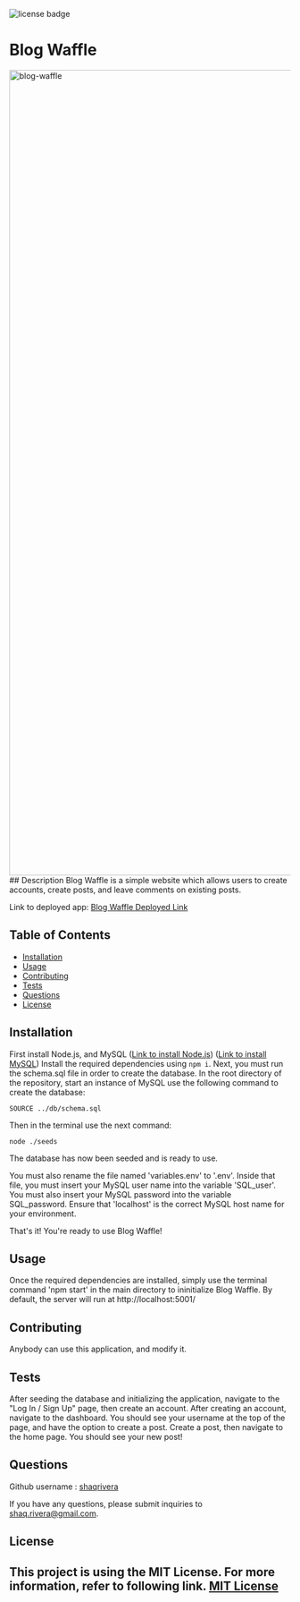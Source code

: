 ![license badge](https://img.shields.io/badge/license-MIT_License-blue)
  # Blog Waffle
  <img width="1440" alt="blog-waffle" src="https://user-images.githubusercontent.com/90933707/163703886-bd2b237e-828f-4d2b-936e-bfa1c8a18f70.png">
  ## Description
  Blog Waffle is a simple website which allows users to create accounts, create posts, and leave comments on existing posts.

  Link to deployed app: <a href="https://blog-waffle.herokuapp.com/" target="_blank">Blog Waffle Deployed Link</a>
  ## Table of Contents
  - [Installation](#installation)
  - [Usage](#usage)
  - [Contributing](#contributing)
  - [Tests](#tests)
  - [Questions](#questions)
  - [License](#license)
  ## Installation

First install Node.js, and MySQL (<a href="https://nodejs.org/en/download/" target="_blank">Link to install Node.js</a>) (<a href="https://www.mysql.com/downloads/" target="_blank">Link to install MySQL</a>) Install the required dependencies using `npm i`. Next, you must run the schema.sql file in order to create the database. In the root directory of the repository, start an instance of MySQL use the following command to create the database:

`SOURCE ../db/schema.sql`

Then in the terminal use the next command:

`node ./seeds`

The database has now been seeded and is ready to use.

You must also rename the file named 'variables.env' to '.env'. Inside that file, you must insert your MySQL user name into the variable 'SQL_user'. You must also insert your MySQL password into the variable SQL_password. Ensure that 'localhost' is the correct MySQL host name for your environment.

That's it! You're ready to use Blog Waffle!
  
  ## Usage
  Once the required dependencies are installed, simply use the terminal command 'npm start' in the main directory to ininitialize Blog Waffle. By default, the server will run at http://localhost:5001/
  
  ## Contributing
  Anybody can use this application, and modify it.
  ## Tests
  After seeding the database and initializing the application, navigate to the "Log In / Sign Up" page, then create an account. After creating an account, navigate to the dashboard. You should see your username at the top of the page, and have the option to create a post. Create a post, then navigate to the home page. You should see your new post!
  
  ## Questions
  Github username : <a href="https://github.com/shaqrivera">shaqrivera</a>
  
  If you have any questions, please submit inquiries to <a href="mailto:shaq.rivera@gmail.com">shaq.rivera@gmail.com</a>.
  
  ## License
  This project is using the MIT License. For more information, refer to following link.
    [MIT License](https://spdx.org/licenses/MIT.htm)
  ---
